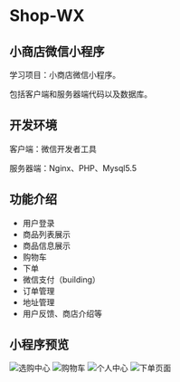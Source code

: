 # Shop-WX
## 小商店微信小程序
学习项目：小商店微信小程序。

包括客户端和服务器端代码以及数据库。

## 开发环境
客户端：微信开发者工具

服务器端：Nginx、PHP、Mysql5.5

## 功能介绍
- 用户登录
- 商品列表展示
- 商品信息展示
- 购物车
- 下单
- 微信支付（building）
- 订单管理
- 地址管理
- 用户反馈、商店介绍等

## 小程序预览
![选购中心](https://github.com/WalkingFrog/Shop-WX/blob/master/other/1.png)
![购物车](https://github.com/WalkingFrog/Shop-WX/blob/master/other/2.png)
![个人中心](https://github.com/WalkingFrog/Shop-WX/blob/master/other/3.png)
![下单页面](https://github.com/WalkingFrog/Shop-WX/blob/master/other/4.png)